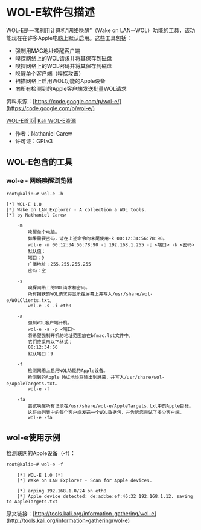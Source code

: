 # WOL-E软件包描述

WOL-E是一套利用计算机“网络唤醒”（Wake on LAN--WOL）功能的工具，该功能现在在许多Apple电脑上默认启用。这些工具包括：
- 强制用MAC地址唤醒客户端
- 嗅探网络上的WOL请求并将其保存到磁盘
- 嗅探网络上的WOL密码并将其保存到磁盘
- 唤醒单个客户端（嗅探攻击）
- 扫描网络上启用WOL功能的Apple设备
- 向所有检测到的Apple客户端发送批量WOL请求

资料来源：[https://code.google.com/p/wol-e/](https://code.google.com/p/wol-e/)

[WOL-E首页](http://code.google.com/p/wol-e/)| [Kali WOL-E资源](http://git.kali.org/gitweb/?p=packages/wol-e.git;a=summary)

- 作者：Nathaniel Carew
- 许可证：GPLv3    

## WOL-E包含的工具
### wol-e - 网络唤醒浏览器
```
root@kali:~# wol-e -h

[*] WOL-E 1.0
[*] Wake on LAN Explorer - A collection a WOL tools.
[*] by Nathaniel Carew

    -m
        唤醒单个电脑。
        如果需要密码，请在上述命令的末尾使用-k 00:12:34:56:78:90。
        wol-e -m 00:12:34:56:78:90 -b 192.168.1.255 -p <端口> -k <密码>
        默认值：
        端口：9
        广播地址：255.255.255.255
        密码：空
        
    -s
        嗅探网络上的WOL请求和密码。
        所有捕获的WOL请求将显示在屏幕上并写入/usr/share/wol-e/WOLClients.txt。
        wol-e -s -i eth0

    -a
        强制WOL客户端开机。
        wol-e -a -p <端口>
        将希望强制开机的地址范围放在bfmac.lst文件中。
        它们应采用以下格式：
        00:12:34:56
        默认端口：9

    -f
        检测网络上启用WOL功能的Apple设备。
        检测到的Apple MAC地址将输出到屏幕，并写入/usr/share/wol-e/AppleTargets.txt。
        wol-e -f

    -fa
        尝试唤醒所有记录在/usr/share/wol-e/AppleTargets.txt中的Apple目标。
        这将向列表中的每个客户端发送一个WOL数据包，并告诉您尝试了多少客户端。
        wol-e -fa
```
## wol-e使用示例

检测联网的Apple设备（-f）：
```
root@kali:~# wol-e -f

    [*] WOL-E 1.0 [*]
    [*] Wake on LAN Explorer - Scan for Apple devices.

    [*] arping 192.168.1.0/24 on eth0
    [*] Apple device detected: de:ad:be:ef:46:32 192.168.1.12. saving to AppleTargets.txt
```    

原文链接：[http://tools.kali.org/information-gathering/wol-e](http://tools.kali.org/information-gathering/wol-e)
